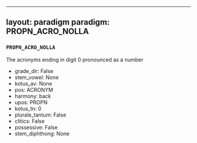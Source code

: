 
---
layout: paradigm
paradigm: PROPN_ACRO_NOLLA
---
### ` PROPN_ACRO_NOLLA `

The acronyms ending in digit 0 pronounced as a number
* grade_dir: False
* stem_vowel: None
* kotus_av: None
* pos: ACRONYM
* harmony: back
* upos: PROPN
* kotus_tn: 0
* plurale_tantum: False
* clitics: False
* possessive: False
* stem_diphthong: None
